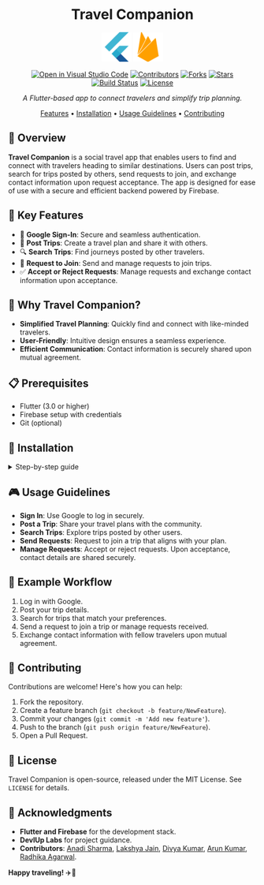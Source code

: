 <div align="center">

# Travel Companion

[<img src="https://raw.githubusercontent.com/devicons/devicon/master/icons/flutter/flutter-original.svg" width="60">](https://flutter.dev)
[<img src="https://raw.githubusercontent.com/devicons/devicon/master/icons/firebase/firebase-plain.svg" width="60">](https://firebase.google.com)

[![Open in Visual Studio Code](https://img.shields.io/badge/Open%20in%20VS%20Code-007ACC?logo=visual-studio-code&logoColor=white)](https://vscode.dev/)
[![Contributors](https://img.shields.io/github/contributors/Asharma538/travel_companion)](https://github.com/Asharma538/travel_companion/graphs/contributors)
[![Forks](https://img.shields.io/github/forks/Asharma538/travel_companion?style=social)](https://github.com/Asharma538/travel_companion/network/members)
[![Stars](https://img.shields.io/github/stars/Asharma538/travel_companion?style=social)](https://github.com/Asharma538/travel_companion/stargazers)
[![Build Status](https://img.shields.io/badge/build-passing-brightgreen)](https://github.com/Asharma538/travel_companion)
[![License](https://img.shields.io/badge/license-MIT-blue)](https://github.com/Asharma538/travel_companion/blob/main/LICENSE)

*A Flutter-based app to connect travelers and simplify trip planning.*

[Features](#key-features) • [Installation](#installation) • [Usage Guidelines](#usage-guidelines) • [Contributing](#contribution)

</div>

## 🌟 Overview

**Travel Companion** is a social travel app that enables users to find and connect with travelers heading to similar destinations. Users can post trips, search for trips posted by others, send requests to join, and exchange contact information upon request acceptance. The app is designed for ease of use with a secure and efficient backend powered by Firebase.

## 🚀 Key Features

- 🔐 **Google Sign-In**: Secure and seamless authentication.
- 📝 **Post Trips**: Create a travel plan and share it with others.
- 🔍 **Search Trips**: Find journeys posted by other travelers.
- 🤝 **Request to Join**: Send and manage requests to join trips.
- ✅ **Accept or Reject Requests**: Manage requests and exchange contact information upon acceptance.

## 🌈 Why Travel Companion?

- **Simplified Travel Planning**: Quickly find and connect with like-minded travelers.
- **User-Friendly**: Intuitive design ensures a seamless experience.
- **Efficient Communication**: Contact information is securely shared upon mutual agreement.

## 📋 Prerequisites

- Flutter (3.0 or higher)
- Firebase setup with credentials
- Git (optional)

## 🔧 Installation

<details>
<summary>Step-by-step guide</summary>

1. Clone the repository:
```bash
git clone https://github.com/Asharma538/travel_companion.git
cd travel_companion
```

2. Set up Firebase:
   - Create a Firebase project.
   - Download the `google-services.json` file for Android.
   - For iOS, download the `GoogleService-Info.plist` file.
   - Place them in the respective directories.

3. Install dependencies:
```bash
flutter pub get
```

4. Run the app:
```bash
flutter run
```
</details>

## 🎮 Usage Guidelines

- **Sign In**: Use Google to log in securely.
- **Post a Trip**: Share your travel plans with the community.
- **Search Trips**: Explore trips posted by other users.
- **Send Requests**: Request to join a trip that aligns with your plan.
- **Manage Requests**: Accept or reject requests. Upon acceptance, contact details are shared securely.

## 🔑 Example Workflow

1. Log in with Google.
2. Post your trip details.
3. Search for trips that match your preferences.
4. Send a request to join a trip or manage requests received.
5. Exchange contact information with fellow travelers upon mutual agreement.

## 🤝 Contributing

Contributions are welcome! Here's how you can help:

1. Fork the repository.
2. Create a feature branch (`git checkout -b feature/NewFeature`).
3. Commit your changes (`git commit -m 'Add new feature'`).
4. Push to the branch (`git push origin feature/NewFeature`).
5. Open a Pull Request.

## 📜 License

Travel Companion is open-source, released under the MIT License. See `LICENSE` for details.

## 🙏 Acknowledgments

- **Flutter and Firebase** for the development stack.
- **DevlUp Labs** for project guidance.
- **Contributors**: [Anadi Sharma](https://github.com/Asharma538), [Lakshya Jain](https://github.com/lakshyajain-0291), [Divya Kumar](https://github.com/3123divyakumar), [Arun Kumar](https://github.com/ArunCStop), [Radhika Agarwal](https://github.com/radhika101205).

**Happy traveling!** ✈️🧳
